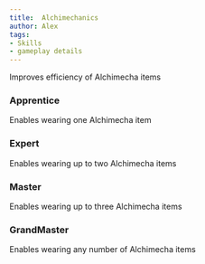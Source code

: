 ```yaml
---
title:  Alchimechanics
author: Alex
tags:
- Skills
- gameplay details
---                               
```






Improves efficiency of Alchimecha items
### Apprentice
Enables wearing one Alchimecha item

### Expert
Enables wearing up to two Alchimecha items

### Master
Enables wearing up to three Alchimecha items

### GrandMaster
Enables wearing any number of Alchimecha items



